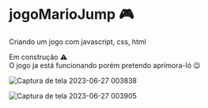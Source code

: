 # jogoMarioJump 🎮
Criando um jogo com javascript, css, html


Em construção ⚠
<br>
O jogo ja está funcionando porém pretendo aprimora-ló  😉

![Captura de tela 2023-06-27 003838](https://github.com/abrendacorrea/jogoMarioJump/assets/129328112/dd9cefa6-3f7e-4f21-86fd-b1a029396a48)

![Captura de tela 2023-06-27 003905](https://github.com/abrendacorrea/jogoMarioJump/assets/129328112/dd2c2560-77fd-43d9-ac34-e238f4228306)
